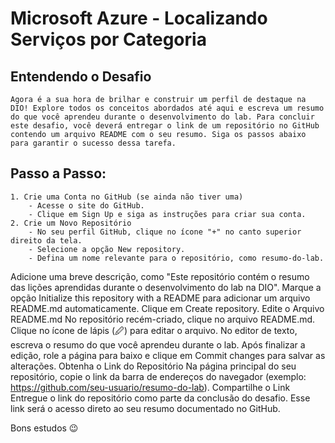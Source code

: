 # Microsoft Azure - Localizando Serviços por Categoria
## Entendendo o Desafio
    Agora é a sua hora de brilhar e construir um perfil de destaque na DIO! Explore todos os conceitos abordados até aqui e escreva um resumo do que você aprendeu durante o desenvolvimento do lab. Para concluir este desafio, você deverá entregar o link de um repositório no GitHub contendo um arquivo README com o seu resumo. Siga os passos abaixo para garantir o sucesso dessa tarefa.

## Passo a Passo:

    1. Crie uma Conta no GitHub (se ainda não tiver uma)
        - Acesse o site do GitHub.
        - Clique em Sign Up e siga as instruções para criar sua conta.
    2. Crie um Novo Repositório
        - No seu perfil GitHub, clique no ícone "+" no canto superior direito da tela.
        - Selecione a opção New repository.
        - Defina um nome relevante para o repositório, como resumo-do-lab.
Adicione uma breve descrição, como "Este repositório contém o resumo das lições aprendidas durante o desenvolvimento do lab na DIO".
Marque a opção Initialize this repository with a README para adicionar um arquivo README.md automaticamente.
Clique em Create repository.
Edite o Arquivo README.md
No repositório recém-criado, clique no arquivo README.md.
Clique no ícone de lápis (🖉) para editar o arquivo.
No editor de texto, escreva o resumo do que você aprendeu durante o lab.
Após finalizar a edição, role a página para baixo e clique em Commit changes para salvar as alterações.
Obtenha o Link do Repositório
Na página principal do seu repositório, copie o link da barra de endereços do navegador (exemplo: https://github.com/seu-usuario/resumo-do-lab).
Compartilhe o Link
Entregue o link do repositório como parte da conclusão do desafio. Esse link será o acesso direto ao seu resumo documentado no GitHub.
 
Bons estudos 😉